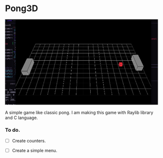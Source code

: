 # Pong3D

![image](resources/video.gif)

A simple game like classic pong. I am making this game with Raylib library and C language.

### To do.

- [ ] Create counters.
- [ ] Create a simple menu.




